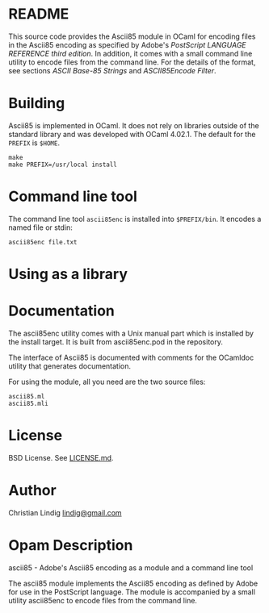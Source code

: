 
# README

This source code provides the Ascii85 module in OCaml for encoding files in
the Ascii85 encoding as specified by Adobe's _PostScript LANGUAGE REFERENCE
third edition_. In addition, it comes with a small command line utility to
encode files from the command line.  For the details of the format, see
sections _ASCII Base-85 Strings_ and _ASCII85Encode Filter_.    
     
# Building

Ascii85 is implemented in OCaml. It does not rely on libraries outside
of the standard library and was developed with OCaml 4.02.1. The default
for the `PREFIX` is `$HOME`.

    make
    make PREFIX=/usr/local install

# Command line tool

The command line tool `ascii85enc` is installed into `$PREFIX/bin`. It
encodes a named file or stdin:

    ascii85enc file.txt

# Using as a library    



# Documentation

The ascii85enc utility comes with a Unix manual part which is installed by
the install target. It is built from ascii85enc.pod in the repository.

The interface of Ascii85 is documented with comments for the OCamldoc
utility that generates documentation.

For using the module, all you need are the two source files: 

    ascii85.ml
    ascii85.mli

# License

BSD License. See [LICENSE.md](LICENSE.md).

# Author

Christian Lindig <lindig@gmail.com>

# Opam Description

ascii85 - Adobe's Ascii85 encoding as a module and a command line tool

The ascii85 module implements the Ascii85 encoding as defined by Adobe for
use in the PostScript language. The module is accompanied by a small
utility ascii85enc to encode files from the command line.


